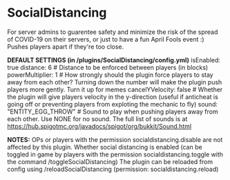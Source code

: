 # SocialDistancing
For server admins to guarentee safety and minimize the risk of the spread of COVID-19 on their servers, or just to have a fun April Fools event :)
Pushes players apart if they're too close.

**DEFAULT SETTINGS (in /plugins/SocialDistancing/config.yml)**
isEnabled: true
distance: 6 # Distance to be enforced between players (in blocks)
powerMultiplier: 1 # How strongly should the plugin force players to stay away from each other? Turning down the number will make the plugin push players more gently. Turn it up for memes
cancelYVelocity: false # Whether the plugin will give players velocity in the y-direction (useful if anticheat is going off or preventing players from exploting the mechanic to fly)
sound: "ENTITY_EGG_THROW" # Sound to play when pushing players away from each other. Use NONE for no sound. The full list of sounds is at https://hub.spigotmc.org/javadocs/spigot/org/bukkit/Sound.html

**NOTES:** 
OPs or players with the permission socialdistancing.disable are not affected by this plugin.
Whether social distancing is enabled (can be toggled in game by players with the permission socialdistancing.toggle with the command /toggleSocialDistancing)
The plugin can be reloaded from config using /reloadSocialDistancing (permission: socialdistancing.reload)